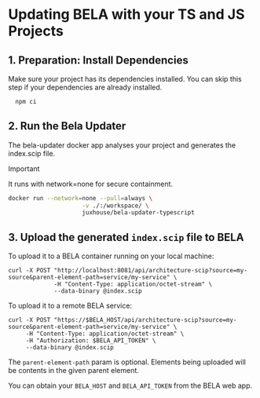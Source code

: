 # Updating BELA with your TS and JS Projects

## 1. Preparation: Install Dependencies
  Make sure your project has its dependencies installed. You can skip this step if your dependencies are already installed.
```sh
  npm ci
```

## 2. Run the Bela Updater
  The bela-updater docker app analyses your project and generates the index.scip file.

> [!IMPORTANT]
> It runs with network=none for secure containment.

```sh
docker run --network=none --pull=always \
                     -v ./:/workspace/ \
                     juxhouse/bela-updater-typescript
```

## 3. Upload the generated `index.scip` file to BELA

To upload it to a BELA container running on your local machine:
```
curl -X POST "http://localhost:8081/api/architecture-scip?source=my-source&parent-element-path=service/my-service" \
             -H "Content-Type: application/octet-stream" \
             --data-binary @index.scip
```

To upload it to a remote BELA service:
```
curl -X POST "https://$BELA_HOST/api/architecture-scip?source=my-source&parent-element-path=service/my-service" \
     -H "Content-Type: application/octet-stream" \
     -H "Authorization: $BELA_API_TOKEN" \
     --data-binary @index.scip
```

The `parent-element-path` param is optional. Elements being uploaded will be contents in the given parent element. 

You can obtain your `BELA_HOST` and `BELA_API_TOKEN` from the BELA web app.
